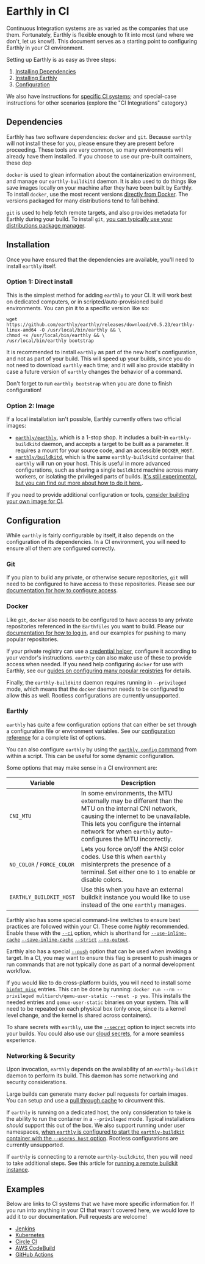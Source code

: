 # Earthly in CI

Continuous Integration systems are as varied as the companies that use them. Fortunately, Earthly is flexible enough to fit into most (and where we don't, let us know!). This document serves as a starting point to configuring Earthly in your CI environment.

Setting up Earthly is as easy as three steps:

 1. [Installing Dependencies](#dependencies)
 2. [Installing Earthly](#installation)
 3. [Configuration](#configuration)

We also have instructions for [specific CI systems](#examples); and special-case instructions for other scenarios (explore the "CI Integrations" category.)

## Dependencies

Earthly has two software dependencies: `docker` and `git`. Because `earthly` will not install these for you, please ensure they are present before proceeding. These tools are very common, so many environments will already have them installed. If you choose to use our pre-built containers, these dep 

`docker` is used to glean information about the containerization environment, and manage our `earthly-buildkitd` daemon. It is also used to do things like save images locally on your machine after they have been built by Earthly. To install `docker`, use the most recent versions [directly from Docker](https://docs.docker.com/engine/install/#server). The versions packaged for many distributions tend to fall behind.

`git` is used to help fetch remote targets, and also provides metadata for Earthly during your build. To install `git`, [you can typically use your distributions package manager](https://git-scm.com/download/linux).

## Installation

Once you have ensured that the dependencies are available, you'll need to install `earthly` itself.

### Option 1: Direct install

This is the simplest method for adding `earthly` to your CI. It will work best on dedicated computers, or in scripted/auto-provisioned build environments. You can pin it to a specific version like so:

```shell
wget https://github.com/earthly/earthly/releases/download/v0.5.23/earthly-linux-amd64 -O /usr/local/bin/earthly && \
chmod +x /usr/local/bin/earthly && \
/usr/local/bin/earthly bootstrap
```

It is recommended to install `earthly` as part of the new host's configuration, and not as part of your build. This will speed up your builds, since you do not need to download `earthly` each time; and it will also provide stability in case a future version of `earthly` changes the behavior of a command.

Don't forget to run `earthly bootstrap` when you are done to finish configuration!

### Option 2: Image

If a local installation isn't possible, Earthly currently offers two official images:

- [`earthly/earthly`](https://hub.docker.com/r/earthly/earthly), which is a 1-stop shop. It includes a built-in `earthly-buildkitd` daemon, and accepts a target to be built as a parameter. It requires a mount for your source code, and an accessible `DOCKER_HOST`.
- [`earthly/buildkitd`](https://hub.docker.com/r/earthly/buildkitd), which is the same `earthly-buildkitd` container that `earthly` will run on your host. This is useful in more advanced configurations, such as sharing a single `buildkitd` machine across many workers, or isolating the privileged parts of builds. [It's still experimental, but you can find out more about how to do it here.](./remote-buildkit.md).

If you need to provide additional configuration or tools, [consider building your own image for CI](build-an-earthly-ci-image.md).

## Configuration

While `earthly` is fairly configurable by itself, it also depends on the configuration of its dependencies. In a CI environment, you will need to ensure all of them are configured correctly.

### Git

If you plan to build any private, or otherwise secure repositories, `git` will need to be configured to have access to these repositories. Please see our [documentation for how to configure access](../guides/auth.md#git-authentication).

### Docker

Like `git`, `docker` also needs to be configured to have access to any private repositories referenced in the `Earthfiles` you want to build. Please our [documentation for how to log in](../guides/auth.md#docker-authentication), and our examples for pushing to many popular repositories.

If your private registry can use a [credential helper](https://docs.docker.com/engine/reference/commandline/login/#credential-helpers), configure it according to your vendor's instructions. `earthly` can also make use of these to provide access when needed. If you need help configuring `docker` for use with Earthly, see our [guides on configuring many popular registries](https://docs.earthly.dev/docs/guides/configuring-registries) for details.

Finally, the `earthly-buildkitd` daemon requires running in `--privileged` mode, which means that the `docker` daemon needs to be configured to allow this as well. Rootless configurations are currently unsupported.

### Earthly

`earthly` has quite a few configuration options that can either be set through a configuration file or environment variables. See our [configuration reference](../earthly-config/earthly-config.md) for a complete list of options.

You can also configure `earthly` by using the [`earthly config` command](../earthly-command/earthly-command.md#earthly-config) from within a script. This can be useful for some dynamic configuration.

Some options that may make sense in a CI environment are:

|          Variable          |                                                                                                                 Description                                                                                                                      |
|----------------------------|--------------------------------------------------------------------------------------------------------------------------------------------------------------------------------------------------------------------------------------------------|
| `CNI_MTU`                  | In some environments, the MTU externally may be different than the MTU on the internal CNI network, causing the internet to be unavailable. This lets you configure the internal network for when `earthly` auto-configures the MTU incorrectly. |
| `NO_COLOR` / `FORCE_COLOR` | Lets you force on/off the ANSI color codes. Use this when `earthly` misinterprets the presence of a terminal. Set either one to `1` to enable or disable colors.                                                                                 |
| `EARTHLY_BUILDKIT_HOST`    | Use this when you have an external buildkit instance you would like to use instead of the one `earthly` manages.                                                                                                                                 |

Earthly also has some special command-line switches to ensure best practices are followed within your CI. These come *highly* recommended. Enable these with the [`--ci`](../earthly-command/earthly-command.md#--ci-experimental) option,  which is shorthand for [`--use-inline-cache`](../earthly-command/earthly-command.md#use-inline-cache-experimental) [`--save-inline-cache`](../earthly-command/earthly-command.md#save-inline-cache-experimental) [`--strict`](../earthly-command/earthly-command.md#strict) [`--no-output`](../earthly-command/earthly-command.md#no-output).

Earthly also has a special [`--push`](../earthfile/earthfile.md#push) option that can be used when invoking a target. In a CI, you may want to ensure this flag is present to push images or run commands that are not typically done as part of a normal development workflow.

If you would like to do cross-platform builds, you will need to install some [`binfmt_misc`](https://github.com/multiarch/qemu-user-static) entries. This can be done by running: `docker run --rm --privileged multiarch/qemu-user-static --reset -p yes`. This installs the needed entries and `qemue-user-static` binaries on your system. This will need to be repeated on each physical box (only once, since its a kernel level change, and the kernel is shared across containers).

To share secrets with `earthly`, use the [`--secret`](../earthfile/earthfile.md#secret-less-than-env-var-greater-than-less-than-secret-ref-greater-than) option to inject secrets into your builds. You could also use our [cloud secrets](../guides/cloud-secrets.md), for a more seamless experience.

### Networking & Security

Upon invocation, `earthly` depends on the availability of an `earthly-buildkit` daemon to perform its build. This daemon has some networking and security considerations.

Large builds can generate many `docker` pull requests for certain images. You can setup and use a [pull through cache](pull-through-cache.md) to circumvent this.

If `earthly` is running on a dedicated host, the only consideration to take is the ability to run the container in a `--privileged` mode. Typical installations *should* support this out of the box. We also support running under user namespaces, [when `earthly` is configured to start the `earthly-buildkit` container with the `--userns host` option](../earthly-config/earthly-config.md#buildkit_additional_args). Rootless configurations are currently unsupported.

If `earthly` is connecting to a remote `earthly-buildkitd`, then you will need to take additional steps. See this article for [running a remote buildkit instance](remote-buildkit.md).

## Examples

Below are links to CI systems that we have more specific information for. If you run into anything in your CI that wasn't covered here, we would love to add it to our documentation. Pull requests are welcome!

 * [Jenkins](guides/jenkins.md)
 * [Kubernetes](guides/kubernetes.md)
 * [Circle CI](guides/circle-integration.md)
 * [AWS CodeBuild](guides/codebuild-integration.md)
 * [GitHub Actions](guides/gh-actions-integration.md)
